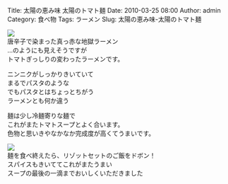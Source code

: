 Title: 太陽の恵み味 太陽のトマト麺
Date: 2010-03-25 08:00
Author: admin
Category: 食べ物
Tags: ラーメン
Slug: 太陽の恵み味-太陽のトマト麺

[![](http://farm3.static.flickr.com/2770/4449017533_c0e4f17931_m.jpg)](http://www.flickr.com/photos/46200029@N06/4449017533/)  
唐辛子で染まった真っ赤な地獄ラーメン  
…のようにも見えそうですが  
トマトぎっしりの変わったラーメンです。

ニンニクがしっかりきいていて  
まるでパスタのような  
でもパスタとはちょっとちがう  
ラーメンとも何か違う

麺は少し冷麺寄りな麺で  
これがまたトマトスープとよく合います。  
色物と思いきやなかなか完成度が高くてうまいです。

[![](http://farm5.static.flickr.com/4069/4449017957_62df42846e_m.jpg)](http://www.flickr.com/photos/46200029@N06/4449017957/)  
麺を食べ終えたら、リゾットセットのご飯をドボン！  
スパイスもきいててこれがまたうまい  
スープの最後の一滴までおいしくいただきました
